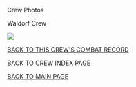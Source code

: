 
Crew Photos






 




Waldorf Crew  
  

![](Waldorf.jpg)
  
  

[BACK TO THIS CREW'S COMBAT RECORD](ValorToVictory/crews/Waldorf.md)  

[BACK TO CREW INDEX PAGE](ValorToVictory/000crews.md)  

[BACK TO MAIN PAGE](ValorToVictory/index.html)


